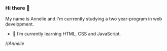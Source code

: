 ### Hi there 👋

My name is Annelie and I'm currrently studying a two year-program in web development.

- 🌱 I’m currently learning HTML, CSS and JavaScript.


//_Annelie_

